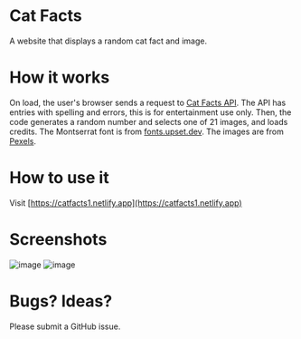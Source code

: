 # Cat Facts
A website that displays a random cat fact and image.

# How it works
On load, the user's browser sends a request to [Cat Facts API]([https://www.ipify.org/](https://catfact.ninja/)). The API has entries with spelling and errors, this is for entertainment use only.
Then, the code generates a random number and selects one of 21 images, and loads credits.
The Montserrat font is from [fonts.upset.dev](https://upset.dev/fonts). The images are from [Pexels](https://www.pexels.com/).

# How to use it
Visit [https://catfacts1.netlify.app](https://catfacts1.netlify.app)

# Screenshots
![image](https://github.com/user-attachments/assets/923f11ab-9669-4179-8565-b23e10198f80)
![image](https://github.com/user-attachments/assets/7550e128-c1a5-4c31-aa2a-7958836420bb)

# Bugs? Ideas?
Please submit a GitHub issue.
